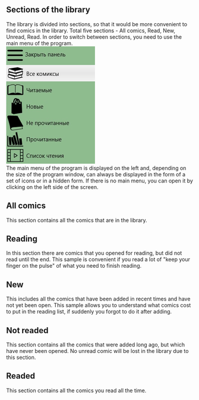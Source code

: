 ## Sections of the library

The library is divided into sections, so that it would be more convenient to find comics in the library. Total five sections - All comics, Read, New, Unread, Read. In order to switch between sections, you need to use the main menu of the program.  
![Main menu](mainmenu.jpg)  
The main menu of the program is displayed on the left and, depending on the size of the program window, can always be displayed in the form of a set of icons or in a hidden form. If there is no main menu, you can open it by clicking on the left side of the screen.  

## All comics

This section contains all the comics that are in the library.

## Reading

In this section there are comics that you opened for reading, but did not read until the end. This sample is convenient if you read a lot of "keep your finger on the pulse" of what you need to finish reading.  

## New

This includes all the comics that have been added in recent times and have not yet been open. This sample allows you to understand what comics cost to put in the reading list, if suddenly you forgot to do it after adding.

## Not readed

This section contains all the comics that were added long ago, but which have never been opened. No unread comic will be lost in the library due to this section.  

## Readed

This section contains all the comics you read all the time.
